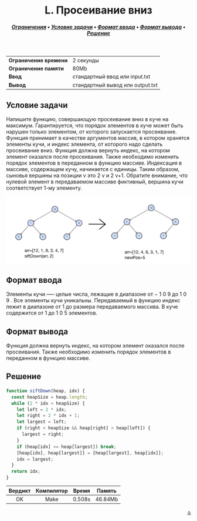 <h1 align="center">L. Просеивание вниз</h1>

<h5 align="center">
<a href="#limits">Ограничения</a>
•
<a href="#task">Условие задачи</a>
•
<a href="#input">Формат ввода</a>
•
<a href="#output">Формат вывода</a>
•
<a href="#solution">Решение</a>
</h5>

<br>

<table id="limits">
<tbody>
<tr>
<td>
<b>Ограничение времени</b>
</td>
<td>
2 секунды
</td>
</tr>
<tr>
<td>
<b>Ограничение памяти</b>
</td>
<td>
80Mb
</td>
</tr>
<tr>
<td>
<b>Ввод</b>
</td>
<td>
стандартный ввод или input.txt
</td>
</tr>
<tr>
<td>
<b>Вывод</b>
</td>
<td>
стандартный вывод или output.txt
</td>
</tr>
</tbody>
</table>

<h2 id="task">Условие задачи</h2>

Напишите функцию, совершающую просеивание вниз в куче на максимум. Гарантируется, что порядок элементов в куче может быть нарушен только элементом, от которого запускается просеивание.
Функция принимает в качестве аргументов массив, в котором хранятся элементы кучи, и индекс элемента, от которого надо сделать просеивание вниз. Функция должна вернуть индекс, на котором элемент оказался после просеивания. Также необходимо изменить порядок элементов в переданном в функцию массиве.
Индексация в массиве, содержащем кучу, начинается с единицы. Таким образом, сыновья вершины на позиции
v
это
2
v
и
2
v+1. Обратите внимание, что нулевой элемент в передаваемом массиве фиктивный, вершина кучи соответствует 1-му элементу.

<img src="./pic.png" align="center">

<h2 id="input">Формат ввода</h2>

Элементы кучи —– целые числа, лежащие в диапазоне от
−
1
0
9
до
1
0
9
. Все элементы кучи уникальны. Передаваемый в функцию индекс лежит в диапазоне от 1 до размера передаваемого массива. В куче содержится от
1
до
1
0
5
элементов.

<h2 id="output">Формат вывода</h2>

Функция должна вернуть индекс, на котором элемент оказался после просеивания. Также необходимо изменить порядок элементов в переданном в функцию массиве.

<h2 id="solution">Решение</h2>

```javascript
function siftDown(heap, idx) {
  const heapSize = heap.length;
  while (2 * idx < heapSize) {
    let left = 2 * idx;
    let right = 2 * idx + 1;
    let largest = left;
    if (right < heapSize && heap[right] > heap[left]) {
      largest = right;
    }
    if (heap[idx] >= heap[largest]) break;
    [heap[idx], heap[largest]] = [heap[largest], heap[idx]];
    idx = largest;
  }
  return idx;
}
```
<table>
  <thead>
    <tr>
      <th>Вердикт</th>
      <th>Компилятор</th>
      <th>Время</th>
      <th>Память</th>
    </tr>
  </thead>
  <tbody>
<tr align="center">
<td>OK</td>
<td>Make</td>
<td>0.508s</td>
<td>46.84Mb</td>
</tr>
  </tbody>
</table>

<p width="100%" align="right"><a href="#">🔝</a></p>